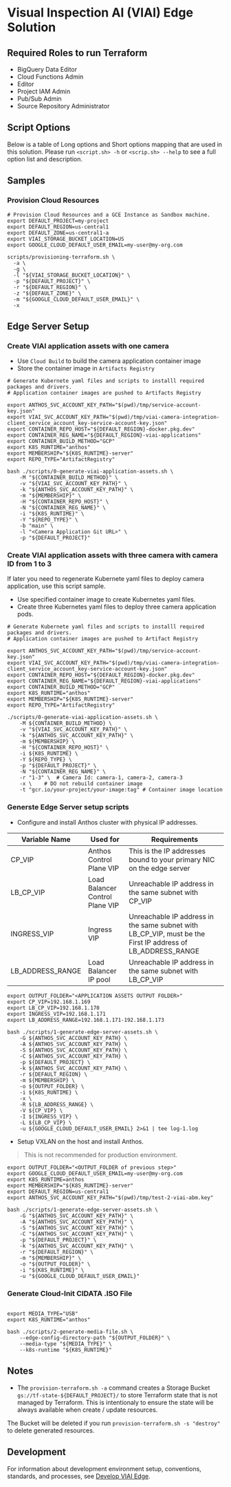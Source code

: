# Visual Inspection AI (VIAI) Edge Solution

## Required Roles to run Terraform

* BigQuery Data Editor
* Cloud Functions Admin
* Editor
* Project IAM Admin
* Pub/Sub Admin
* Source Repository Administrator

## Script Options

Below is a table of Long options and Short options mapping that are used in this solution. Please run `<script.sh> -h` or `<scrip.sh> --help` to see a full option list and description.

## Samples

### Provision Cloud Resources

```shell
# Provision Cloud Resources and a GCE Instance as Sandbox machine.
export DEFAULT_PROJECT=my-project
export DEFAULT_REGION=us-central1
export DEFAULT_ZONE=us-central1-a
export VIAI_STORAGE_BUCKET_LOCATION=US
export GOOGLE_CLOUD_DEFAULT_USER_EMAIL=my-user@my-org.com

scripts/provisioning-terraform.sh \
  -a \
  -g \
  -l "${VIAI_STORAGE_BUCKET_LOCATION}" \
  -p "${DEFAULT_PROJECT}" \
  -r "${DEFAULT_REGION}" \
  -z "${DEFAULT_ZONE}" \
  -m "${GOOGLE_CLOUD_DEFAULT_USER_EMAIL}" \
  -x

```

## Edge Server Setup

### Create VIAI application assets with one camera

* Use `Cloud Build` to build the camera application container image
* Store the container image in `Artifacts Registry`

```shell
# Generate Kubernete yaml files and scripts to installl required packages and drivers.
# Application container images are pushed to Artifacts Registry

export ANTHOS_SVC_ACCOUNT_KEY_PATH="$(pwd)/tmp/service-account-key.json"
export VIAI_SVC_ACCOUNT_KEY_PATH="$(pwd)/tmp/viai-camera-integration-client_service_account_key-service-account-key.json"
export CONTAINER_REPO_HOST="${DEFAULT_REGION}-docker.pkg.dev"
export CONTAINER_REG_NAME="${DEFAULT_REGION}-viai-applications"
export CONTAINER_BUILD_METHOD="GCP"
export K8S_RUNTIME="anthos"
export MEMBERSHIP="${K8S_RUNTIME}-server"
export REPO_TYPE="ArtifactRegistry"

bash ./scripts/0-generate-viai-application-assets.sh \
    -M "${CONTAINER_BUILD_METHOD}" \
    -v "${VIAI_SVC_ACCOUNT_KEY_PATH}" \
    -k "${ANTHOS_SVC_ACCOUNT_KEY_PATH}" \
    -m "${MEMBERSHIP}" \
    -H "${CONTAINER_REPO_HOST}" \
    -N "${CONTAINER_REG_NAME}" \
    -i "${K8S_RUNTIME}" \
    -Y "${REPO_TYPE}" \
    -b "main" \
    -l "<Camera Application Git URL>" \
    -p "${DEFAULT_PROJECT}"

```

### Create VIAI application assets with three camera with camera ID from 1 to 3

If later you need to regenerate Kubernete yaml files to deploy camera application, use this script sample.

* Use specified container image to create Kubernetes yaml files.
* Create three Kubernetes yaml files to deploy three camera application pods.

```shell
# Generate Kubernete yaml files and scripts to installl required packages and drivers.
# Application container images are pushed to Artifact Registry

export ANTHOS_SVC_ACCOUNT_KEY_PATH="$(pwd)/tmp/service-account-key.json"
export VIAI_SVC_ACCOUNT_KEY_PATH="$(pwd)/tmp/viai-camera-integration-client_service_account_key-service-account-key.json"
export CONTAINER_REPO_HOST="${DEFAULT_REGION}-docker.pkg.dev"
export CONTAINER_REG_NAME="${DEFAULT_REGION}-viai-applications"
export CONTAINER_BUILD_METHOD="GCP"
export K8S_RUNTIME="anthos"
export MEMBERSHIP="${K8S_RUNTIME}-server"
export REPO_TYPE="ArtifactRegistry"

./scripts/0-generate-viai-application-assets.sh \
    -M ${CONTAINER_BUILD_METHOD} \
    -v "${VIAI_SVC_ACCOUNT_KEY_PATH}" \
    -k "${ANTHOS_SVC_ACCOUNT_KEY_PATH}" \
    -m ${MEMBERSHIP} \
    -H "${CONTAINER_REPO_HOST}" \
    -i ${K8S_RUNTIME} \
    -Y ${REPO_TYPE} \
    -p "${DEFAULT_PROJECT}" \
    -N "${CONTAINER_REG_NAME}" \
    -r "1-3" \  # Camera Id: camera-1, camera-2, camera-3
    -x \    # DO not rebuild container image
    -t "gcr.io/your-project/your-image:tag" # Container image location

```

### Generste Edge Server setup scripts

* Configure and install Anthos cluster with physical IP addresses.

|  Variable Name   | Used for  | Requirements |
|  ----  | ----  | ---- |
| CP_VIP  | Anthos Control Plane VIP | This is the IP addresses bound to your primary NIC on the edge server |
| LB_CP_VIP  | Load Balancer Control Plane VIP | Unreachable IP address in the same subnet with CP_VIP |
| INGRESS_VIP  | Ingress VIP | Unreachable IP address in the same subnet with LB_CP_VIP, must be the First IP address of LB_ADDRESS_RANGE |
| LB_ADDRESS_RANGE  | Load Balancer IP pool | Unreachable IP address in the same subnet with LB_CP_VIP |

```shell
export OUTPUT_FOLDER="<APPLICATION ASSETS OUTPUT FOLDER>"
export CP_VIP=192.168.1.169
export LB_CP_VIP=192.168.1.170
export INGRESS_VIP=192.168.1.171
export LB_ADDRESS_RANGE=192.168.1.171-192.168.1.173

bash ./scripts/1-generate-edge-server-assets.sh \
    -G ${ANTHOS_SVC_ACCOUNT_KEY_PATH} \
    -A ${ANTHOS_SVC_ACCOUNT_KEY_PATH} \
    -S ${ANTHOS_SVC_ACCOUNT_KEY_PATH} \
    -C ${ANTHOS_SVC_ACCOUNT_KEY_PATH} \
    -p ${DEFAULT_PROJECT} \
    -k ${ANTHOS_SVC_ACCOUNT_KEY_PATH} \
    -r ${DEFAULT_REGION} \
    -m ${MEMBERSHIP} \
    -o ${OUTPUT_FOLDER} \
    -i ${K8S_RUNTIME} \
    -x \
    -R ${LB_ADDRESS_RANGE} \
    -V ${CP_VIP} \
    -I ${INGRESS_VIP} \
    -L ${LB_CP_VIP} \
    -u ${GOOGLE_CLOUD_DEFAULT_USER_EMAIL} 2>&1 | tee log-1.log

```

* Setup VXLAN on the host and install Anthos.

> This is not recommended for production environment.

```shell
export OUTPUT_FOLDER="<OUTPUT_FOLDER of previous step>"
export GOOGLE_CLOUD_DEFAULT_USER_EMAIL=my-user@my-org.com
export K8S_RUNTIME=anthos
export MEMBERSHIP="${K8S_RUNTIME}-server"
export DEFAULT_REGION=us-central1
export ANTHOS_SVC_ACCOUNT_KEY_PATH="$(pwd)/tmp/test-2-viai-abm.key"

bash ./scripts/1-generate-edge-server-assets.sh \
    -G "${ANTHOS_SVC_ACCOUNT_KEY_PATH}" \
    -A "${ANTHOS_SVC_ACCOUNT_KEY_PATH}" \
    -S "${ANTHOS_SVC_ACCOUNT_KEY_PATH}" \
    -C "${ANTHOS_SVC_ACCOUNT_KEY_PATH}" \
    -p "${DEFAULT_PROJECT}" \
    -k "${ANTHOS_SVC_ACCOUNT_KEY_PATH}" \
    -r "${DEFAULT_REGION}" \
    -m "${MEMBERSHIP}" \
    -o "${OUTPUT_FOLDER}" \
    -i "${K8S_RUNTIME}" \
    -u "${GOOGLE_CLOUD_DEFAULT_USER_EMAIL}"

```

### Generate Cloud-Init CIDATA .ISO File

```shell

export MEDIA_TYPE="USB"
export K8S_RUNTIME="anthos"

bash ./scripts/2-generate-media-file.sh \
    --edge-config-directory-path "${OUTPUT_FOLDER}" \
    --media-type "${MEDIA_TYPE}" \
    --k8s-runtime "${K8S_RUNTIME}"

```

## Notes

* The `provision-terraform.sh -a` command creates a Storage Bucket `gs://tf-state-${DEFAULT_PROJECT}/` to store Terraform state that is not managed by Terraform. This is intentionaly to ensure the state will be always available when create / update resources.

The Bucket will be deleted if you run `provision-terraform.sh -s "destroy"` to delete generated resources.

## Development

For information about development environment setup, conventions, standards,
and processes, see [Develop VIAI Edge](./docs/development.md).
